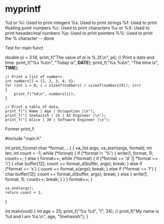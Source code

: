 # myprintf
%d or %i: Used to print integers
%s: Used to print strings
%f: Used to print floating point numbers
%c: Used to print characters
%x or %X: Used to print hexadecimal numbers
%p: Used to print pointers
%%: Used to print the % character -- done 


Test for main funct

double pi = 3.14;
    print_f("The value of pi is %.2f.\n", pi);
    // Print a date and time.
    print_f("%s %s\n", "Today is", __DATE__);
    print_f("%s %s\n", "The time is", __TIME__);

    // Print a list of numbers.
    int numbers[] = {1, 2, 3, 4, 5};
    for (int i = 0; i < sizeof(numbers) / sizeof(numbers[0]); i++)
    {
        print_f("%d\n", numbers[i]);
    }

    // Print a table of data.
    print_f("| Name | Age | Occupation |\n");
    print_f("| Snehasish | 25 | AI Engineer |\n");
    print_f("| Alice | 30 | Software Engineer |\n");



Former print_f:

#include "main.h"

int print_f(const char *format, ...)
{
    va_list args;
    va_start(args, format);
    int len;
    int count = -1;
    while (*format)
    {
        if (*format != '%')
        {
            write(1, format, 1);
            count++;
        }
        else
        {
            format++;
            while (*format)
            {
                if (*format == 'd' || *format == 'i')
                {
                    char buffer[12];
                    count += format_d(buffer, args);
                    break;
                }
                else if (*format == 's')
                {
                    count += format_s(args);
                    break;
                }
                else if (*format == 'f')
                {
                    char buffer[12];
                    count += format_d(buffer, args);
                    break;
                }
                else
                {
                    write(1, format, 1);
                    count++;
                    break;
                }
            }
        }
        format++;
    }

    va_end(args);
    return count + 1;
}

int main(void)
{
    int age = 25;
    print_f("%s %d", "l", 34);
    // print_f("My name is %d and I am %s.\n", age, "Snehasish");
}